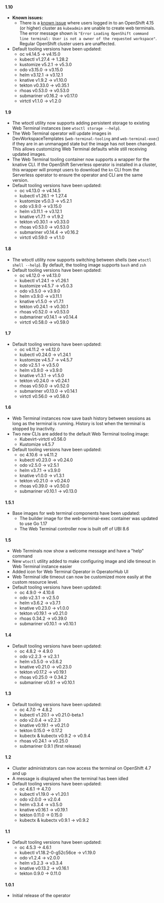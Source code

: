 #### 1.10
- **Known issues:**
  - There is a [known issue](https://github.com/redhat-developer/web-terminal-operator/issues/162) where users logged in to an OpenShift 4.15 (or higher) cluster as `kubeadmin` are unable to create web terminals. The error message shown is `"Error Loading OpenShift command line terminal: User is not a owner of the requested workspace"`. Regular OpenShift cluster users are unaffected.
- Default tooling versions have been updated:
  - oc v4.14.5 -> v4.15.0
  - kubectl v1.27.4 -> 1.28.2
  - kustomize v5.2.1 -> v5.3.0
  - odo v3.15.0 -> v3.15.0
  - helm v3.12.1 -> v3.12.1
  - knative v1.9.2 -> v1.10.0
  - tekton v0.33.0 -> v0.35.1
  - rhoas v0.53.0 -> v0.53.0
  - submariner v0.16.2 -> v0.17.0
  - virtctl v1.1.0 -> v1.2.0

#### 1.9
- The wtoctl utility now supports adding persistent storage to existing Web Terminal instances (see `wtoctl storage --help`).
- The Web Terminal operator will update images in DevWorkspaceTemplates (`web-terminal-tooling` and `web-terminal-exec`) if they are in an unmanaged state but the image has not been changed. This allows customizing Web Terminal defaults while still receiving updated images.
- The Web Terminal tooling container now supports a wrapper for the knative CLI. If the OpenShift Serverless operator is installed in a cluster, this wrapper will prompt users to download the `kn` CLI from the Serverless operator to ensure the operator and CLI are the same version.
- Default tooling versions have been updated:
  - oc v4.13.0 -> v4.14.5
  - kubectl v1.26.1 -> 1.27.4
  - kustomize v5.0.3 -> v5.2.1
  - odo v3.9.0 -> v3.15.0
  - helm v3.11.1 -> v3.12.1
  - knative v1.7.1 -> v1.9.2
  - tekton v0.30.1 -> v0.33.0
  - rhoas v0.53.0 -> v0.53.0
  - submariner v0.14.4 -> v0.16.2
  - virtctl v0.59.0 -> v1.1.0

#### 1.8
- The wtoctl utility now supports switching between shells (see `wtoctl shell --help`). By default, the tooling image supports `bash` and `zsh`
- Default tooling versions have been updated:
  - oc v4.12.0 -> v4.13.0
  - kubectl v1.24.1 -> v1.26.1
  - kustomize v4.5.7 -> v5.0.3
  - odo v3.5.0 -> v3.9.0
  - helm v3.9.0 -> v3.11.1
  - knative v1.5.0 -> v1.7.1
  - tekton v0.24.1 -> v0.30.1
  - rhoas v0.52.0 -> v0.53.0
  - submariner v0.14.1 -> v0.14.4
  - virtctl v0.58.0 -> v0.59.0

#### 1.7
- Default tooling versions have been updated:
  - oc v4.11.2 -> v4.12.0
  - kubectl v0.24.0 -> v1.24.1
  - kustomize v4.5.7 -> v4.5.7
  - odo v2.5.1 -> v3.5.0
  - helm v3.9.0 -> v3.9.0
  - knative v1.3.1 -> v1.5.0
  - tekton v0.24.0 -> v0.24.1
  - rhoas v0.50.0 -> v0.52.0
  - submariner v0.13.0 -> v0.14.1
  - virtctl v0.56.0 -> v0.58.0

#### 1.6
- Web Terminal instances now save bash history between sessions as long as the terminal is running. History is lost when the terminal is stopped by inactivity.
- Two new CLIs are added to the default Web Terminal tooling image:
  - Kubevirt-virtctl v0.56.0
  - Kustomize v4.5.7
- Default tooling versions have been updated:
  - oc 4.10.6 -> v4.11.2
  - kubectl v0.23.0 -> v0.24.0
  - odo v2.5.0 -> v2.5.1
  - helm v3.7.1 -> v3.9.0
  - knative v1.0.0 -> v1.3.1
  - tekton v0.21.0 -> v0.24.0
  - rhoas v0.39.0 -> v0.50.0
  - submariner v0.10.1 -> v0.13.0

#### 1.5.1
- Base images for web terminal components have been updated:
  - The builder image for the web-terminal-exec container was updated to use Go 1.17
  - The Web Terminal controller now is built off of UBI 8.6

#### 1.5
- Web Terminals now show a welcome message and have a "help" command
- New `wtoctl` utility added to make configuring image and idle timeout in Web Terminal instance easier
- Added icon for Web Terminal Operator in OperatorHub UI
- Web Terminal idle timeout can now be customized more easily at the custom resource level.
- Default tooling versions have been updated:
  - oc 4.9.0 -> 4.10.6
  - odo v2.3.1 -> v2.5.0
  - helm v3.6.2 -> v3.7.1
  - knative v0.23.0 -> v1.0.0
  - tekton v0.19.1 -> v0.21.0
  - rhoas 0.34.2 -> v0.39.0
  - submariner v0.10.1 -> v0.10.1

#### 1.4
- Default tooling versions have been updated:
  - oc 4.8.2 -> 4.9.0
  - odo v2.2.3 -> v2.3.1
  - helm v3.5.0 -> v3.6.2
  - knative v0.21.0 -> v0.23.0
  - tekton v0.17.2 -> v0.19.1
  - rhoas v0.25.0 -> 0.34.2
  - submariner v0.9.1 -> v0.10.1

#### 1.3
- Default tooling versions have been updated:
  - oc 4.7.0 -> 4.8.2
  - kubectl v1.20.1 -> v0.21.0-beta.1
  - odo v2.0.4 -> v2.2.3
  - knative v0.19.1 -> v0.21.0
  - tekton 0.15.0 -> 0.17.2
  - kubectx & kubectx v0.9.2 -> v0.9.4
  - rhoas v0.24.1 -> v0.25.0
  - submariner 0.9.1 (first release)

#### 1.2

- Cluster administrators can now access the terminal on OpenShift 4.7 and up
- A message is displayed when the terminal has been idled
- Default tooling versions have been updated:
  - oc 4.6.1 -> 4.7.0
  - kubectl v1.19.0 -> v1.20.1
  - odo v2.0.0 -> v2.0.4
  - helm v3.3.4 -> v3.5.0
  - knative v0.16.1 -> v0.19.1
  - tekton 0.11.0 -> 0.15.0
  - kubectx & kubectx v0.9.1 -> v0.9.2

#### 1.1

- Default tooling versions have been updated:
  - oc 4.5.3 -> 4.6.1
  - kubectl v1.18.2-0-g52c56ce -> v1.19.0
  - odo v1.2.4 -> v2.0.0
  - helm v3.2.3 -> v3.3.4
  - knative v0.13.2 -> v0.16.1
  - tekton 0.9.0 -> 0.11.0

#### 1.0.1

- Initial release of the operator
